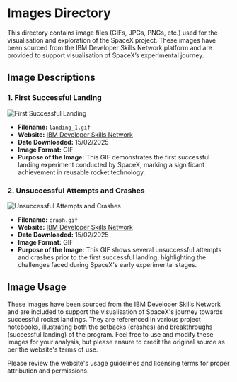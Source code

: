 # Images Directory

This directory contains image files (GIFs, JPGs, PNGs, etc.) used for the visualisation and exploration of the SpaceX project. These images have been sourced from the IBM Developer Skills Network platform and are provided to support visualisation of SpaceX’s experimental journey.

## Image Descriptions

### 1. First Successful Landing  
![First Successful Landing](https://cf-courses-data.s3.us.cloud-object-storage.appdomain.cloud/IBMDeveloperSkillsNetwork-DS0701EN-SkillsNetwork/lab_v2/images/landing_1.gif)

* **Filename:** `landing_1.gif`  
* **Website:** [IBM Developer Skills Network](https://cf-courses-data.s3.us.cloud-object-storage.appdomain.cloud/IBMDeveloperSkillsNetwork-DS0701EN-SkillsNetwork/lab_v2/images/landing_gif)  
* **Date Downloaded:** 15/02/2025  
* **Image Format:** GIF  
* **Purpose of the Image:** This GIF demonstrates the first successful landing experiment conducted by SpaceX, marking a significant achievement in reusable rocket technology.

### 2. Unsuccessful Attempts and Crashes  
![Unsuccessful Attempts and Crashes](https://cf-courses-data.s3.us.cloud-object-storage.appdomain.cloud/IBMDeveloperSkillsNetwork-DS0701EN-SkillsNetwork/lab_v2/images/crash.gif)

* **Filename:** `crash.gif`  
* **Website:** [IBM Developer Skills Network](https://cf-courses-data.s3.us.cloud-object-storage.appdomain.cloud/IBMDeveloperSkillsNetwork-DS0701EN-SkillsNetwork/lab_v2/images/crash.gif)  
* **Date Downloaded:** 15/02/2025  
* **Image Format:** GIF  
* **Purpose of the Image:** This GIF shows several unsuccessful attempts and crashes prior to the first successful landing, highlighting the challenges faced during SpaceX's early experimental stages.

## Image Usage

These images have been sourced from the IBM Developer Skills Network and are included to support the visualisation of SpaceX's journey towards successful rocket landings. They are referenced in various project notebooks, illustrating both the setbacks (crashes) and breakthroughs (successful landing) of the program. Feel free to use and modify these images for your analysis, but please ensure to credit the original source as per the website's terms of use. 

Please review the website's usage guidelines and licensing terms for proper attribution and permissions.

